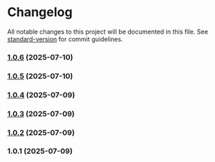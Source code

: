 # Changelog

All notable changes to this project will be documented in this file. See [standard-version](https://github.com/conventional-changelog/standard-version) for commit guidelines.

### [1.0.6](https://github.com/masudmirza/Node.js-Microservices/compare/v1.0.5...v1.0.6) (2025-07-10)

### [1.0.5](https://github.com/masudmirza/Node.js-Microservices/compare/v1.0.4...v1.0.5) (2025-07-10)

### [1.0.4](https://github.com/masudmirza/Node.js-Microservices/compare/v1.0.3...v1.0.4) (2025-07-09)

### [1.0.3](https://github.com/masudmirza/Node.js-Microservices/compare/v1.0.2...v1.0.3) (2025-07-09)

### [1.0.2](https://github.com/masudmirza/Node.js-Microservices/compare/v1.0.1...v1.0.2) (2025-07-09)

### 1.0.1 (2025-07-09)
